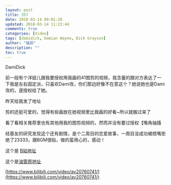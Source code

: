 ```yaml
---
layout: post
title: 357
date: 2018-03-14 09:01:20
updated: 2018-03-14 11:23:44
comments: true
categories: [Video]
tags: [damidick, Damian Wayne, Dick Grayson]
author: "猫厨"
description: ""
toc: true
---
```


<p>DamiDick</p> 
<p>前一段有个洋妞儿跟我要授权用我画的41图剪的视频，我含蓄的跟对方表达了一下我是左右固定派，只喜欢Dami攻，你们那边好像不在意这个？她说她也是Dami攻的，遂授权给了她。</p> 
<p>昨天给我发了地址</p> 
<p>剪的还挺可爱的，觉得有些画放在她视频里比我画的好看~所以就搬过来了</p> 
<p>看了看相关推荐里也有其他用我的图剪视频的，然而并没有要过授权【嘴角抽搐</p> 
<p>经基友的研究发现这个还有剧情，是个二周目的恋爱故事，一周目没成功被捂嘴拒绝了23333，跟BGM很贴，做的蛮用心的，感动！</p> 
<p>这个是&nbsp;<a target="_blank" rel="nofollow" href="https://www.bilibili.com/video/av20760741/"  >B站地址</a></p> 
<p>这个是<a target="_blank" rel="nofollow" href="https://www.youtube.com/watch?v=klXnXnBe02s"  >油管原地址</a></p>

[https://www.bilibili.com/video/av20760741/](https://www.bilibili.com/video/av20760741/)